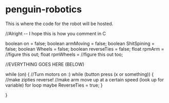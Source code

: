 penguin-robotics
================

This is where the code for the robot will be hosted.

//Alright -- I hope this is how you comment in C

boolean on = false;
boolean armMoving = false;
boolean ShitSpining = false;
boolean Wheels = false;
boolean reverseTies = false;
float rpmArm = //figure this out;
float rpmWheels = //figure this out too;

//EVERYTHING GOES HERE (BELOW)

while (on) {
  //Turn motors on :)
  while (button press (x or something)) {
    //make zipties reverse!
    //make arm move up at a certain speed (look up for variable) for loop maybe
    ReverseTies = true;
  }
  
}
